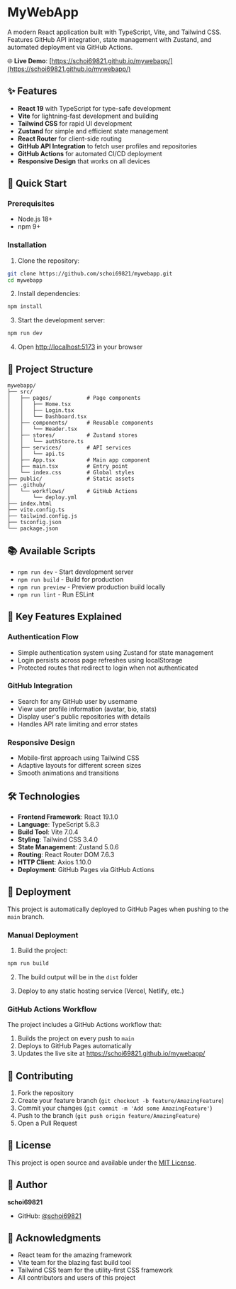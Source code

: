 # MyWebApp

A modern React application built with TypeScript, Vite, and Tailwind CSS. Features GitHub API integration, state management with Zustand, and automated deployment via GitHub Actions.

🌐 **Live Demo**: [https://schoi69821.github.io/mywebapp/](https://schoi69821.github.io/mywebapp/)

## ✨ Features

- **React 19** with TypeScript for type-safe development
- **Vite** for lightning-fast development and building
- **Tailwind CSS** for rapid UI development
- **Zustand** for simple and efficient state management
- **React Router** for client-side routing
- **GitHub API Integration** to fetch user profiles and repositories
- **GitHub Actions** for automated CI/CD deployment
- **Responsive Design** that works on all devices

## 🚀 Quick Start

### Prerequisites

- Node.js 18+ 
- npm 9+

### Installation

1. Clone the repository:
```bash
git clone https://github.com/schoi69821/mywebapp.git
cd mywebapp
```

2. Install dependencies:
```bash
npm install
```

3. Start the development server:
```bash
npm run dev
```

4. Open [http://localhost:5173](http://localhost:5173) in your browser

## 📁 Project Structure

```
mywebapp/
├── src/
│   ├── pages/           # Page components
│   │   ├── Home.tsx
│   │   ├── Login.tsx
│   │   └── Dashboard.tsx
│   ├── components/      # Reusable components
│   │   └── Header.tsx
│   ├── stores/          # Zustand stores
│   │   └── authStore.ts
│   ├── services/        # API services
│   │   └── api.ts
│   ├── App.tsx          # Main app component
│   ├── main.tsx         # Entry point
│   └── index.css        # Global styles
├── public/              # Static assets
├── .github/
│   └── workflows/       # GitHub Actions
│       └── deploy.yml
├── index.html
├── vite.config.ts
├── tailwind.config.js
├── tsconfig.json
└── package.json
```

## 📚 Available Scripts

- `npm run dev` - Start development server
- `npm run build` - Build for production
- `npm run preview` - Preview production build locally
- `npm run lint` - Run ESLint

## 🎯 Key Features Explained

### Authentication Flow
- Simple authentication system using Zustand for state management
- Login persists across page refreshes using localStorage
- Protected routes that redirect to login when not authenticated

### GitHub Integration
- Search for any GitHub user by username
- View user profile information (avatar, bio, stats)
- Display user's public repositories with details
- Handles API rate limiting and error states

### Responsive Design
- Mobile-first approach using Tailwind CSS
- Adaptive layouts for different screen sizes
- Smooth animations and transitions

## 🛠️ Technologies

- **Frontend Framework**: React 19.1.0
- **Language**: TypeScript 5.8.3
- **Build Tool**: Vite 7.0.4
- **Styling**: Tailwind CSS 3.4.0
- **State Management**: Zustand 5.0.6
- **Routing**: React Router DOM 7.6.3
- **HTTP Client**: Axios 1.10.0
- **Deployment**: GitHub Pages via GitHub Actions

## 🚀 Deployment

This project is automatically deployed to GitHub Pages when pushing to the `main` branch.

### Manual Deployment

1. Build the project:
```bash
npm run build
```

2. The build output will be in the `dist` folder

3. Deploy to any static hosting service (Vercel, Netlify, etc.)

### GitHub Actions Workflow

The project includes a GitHub Actions workflow that:
1. Builds the project on every push to `main`
2. Deploys to GitHub Pages automatically
3. Updates the live site at https://schoi69821.github.io/mywebapp/

## 🤝 Contributing

1. Fork the repository
2. Create your feature branch (`git checkout -b feature/AmazingFeature`)
3. Commit your changes (`git commit -m 'Add some AmazingFeature'`)
4. Push to the branch (`git push origin feature/AmazingFeature`)
5. Open a Pull Request

## 📝 License

This project is open source and available under the [MIT License](LICENSE).

## 👤 Author

**schoi69821**
- GitHub: [@schoi69821](https://github.com/schoi69821)

## 🙏 Acknowledgments

- React team for the amazing framework
- Vite team for the blazing fast build tool
- Tailwind CSS team for the utility-first CSS framework
- All contributors and users of this project
